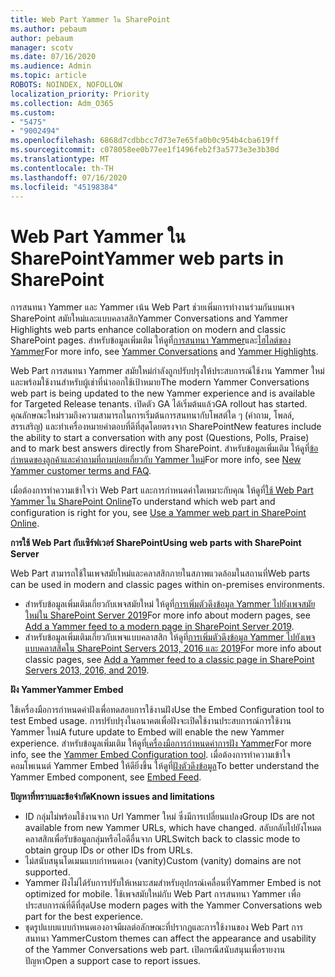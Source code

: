 ```yaml
---
title: Web Part Yammer ใน SharePoint
ms.author: pebaum
author: pebaum
manager: scotv
ms.date: 07/16/2020
ms.audience: Admin
ms.topic: article
ROBOTS: NOINDEX, NOFOLLOW
localization_priority: Priority
ms.collection: Adm_O365
ms.custom:
- "5475"
- "9002494"
ms.openlocfilehash: 6868d7cdbbcc7d73e7e65fa0b0c954b4cba619ff
ms.sourcegitcommit: c078058ee0b77ee1f1496feb2f3a5773e3e3b30d
ms.translationtype: MT
ms.contentlocale: th-TH
ms.lasthandoff: 07/16/2020
ms.locfileid: "45198384"
---
```

# <a name="yammer-web-parts-in-sharepoint"></a><span data-ttu-id="253a1-102">Web Part Yammer ใน SharePoint</span><span class="sxs-lookup"><span data-stu-id="253a1-102">Yammer web parts in SharePoint</span></span>

<span data-ttu-id="253a1-103">การสนทนา Yammer และ Yammer เน้น Web Part ช่วยเพิ่มการทํางานร่วมกันบนเพจ SharePoint สมัยใหม่และแบบคลาสสิก</span><span class="sxs-lookup"><span data-stu-id="253a1-103">Yammer Conversations and Yammer Highlights web parts enhance collaboration on modern and classic SharePoint pages.</span></span> <span data-ttu-id="253a1-104">สําหรับข้อมูลเพิ่มเติม ให้ดูที่[การสนทนา Yammer](https://support.microsoft.com/office/use-a-yammer-web-part-in-sharepoint-online-a53cfa0c-3d09-42c8-a286-1038a81c59da#conversations)และ[ไฮไลต์ของ Yammer](https://support.microsoft.com/office/use-a-yammer-web-part-in-sharepoint-online-a53cfa0c-3d09-42c8-a286-1038a81c59da#highlights)</span><span class="sxs-lookup"><span data-stu-id="253a1-104">For more info, see [Yammer Conversations](https://support.microsoft.com/office/use-a-yammer-web-part-in-sharepoint-online-a53cfa0c-3d09-42c8-a286-1038a81c59da#conversations)  and  [Yammer Highlights](https://support.microsoft.com/office/use-a-yammer-web-part-in-sharepoint-online-a53cfa0c-3d09-42c8-a286-1038a81c59da#highlights).</span></span>    

<span data-ttu-id="253a1-105">Web Part การสนทนา Yammer สมัยใหม่กําลังถูกปรับปรุงให้ประสบการณ์ใช้งาน Yammer ใหม่ และพร้อมใช้งานสําหรับผู้เช่าที่นําออกใช้เป้าหมาย</span><span class="sxs-lookup"><span data-stu-id="253a1-105">The modern Yammer Conversations web part is being updated to the new Yammer experience and is available for Targeted Release tenants.</span></span> <span data-ttu-id="253a1-106">เปิดตัว GA ได้เริ่มต้นแล้ว</span><span class="sxs-lookup"><span data-stu-id="253a1-106">GA rollout has started.</span></span> <span data-ttu-id="253a1-107">คุณลักษณะใหม่รวมถึงความสามารถในการเริ่มต้นการสนทนากับโพสต์ใด ๆ (คําถาม, โพลล์, สรรเสริญ) และทําเครื่องหมายคําตอบที่ดีที่สุดโดยตรงจาก SharePoint</span><span class="sxs-lookup"><span data-stu-id="253a1-107">New features include the ability to start a conversation with any post (Questions, Polls, Praise) and to mark best answers directly from SharePoint.</span></span> <span data-ttu-id="253a1-108">สําหรับข้อมูลเพิ่มเติม ให้ดูที่[ข้อกําหนดของลูกค้าและคําถามที่ถามบ่อยเกี่ยวกับ Yammer ใหม่](https://docs.microsoft.com/yammer/get-started-with-yammer/newyammer-faq)</span><span class="sxs-lookup"><span data-stu-id="253a1-108">For more info, see [New Yammer customer terms and FAQ](https://docs.microsoft.com/yammer/get-started-with-yammer/newyammer-faq).</span></span>

 <span data-ttu-id="253a1-109">เมื่อต้องการทําความเข้าใจว่า Web Part และการกําหนดค่าใดเหมาะกับคุณ ให้ดูที่[ใช้ Web Part Yammer ใน SharePoint Online](https://support.microsoft.com/office/use-a-yammer-web-part-in-sharepoint-online-a53cfa0c-3d09-42c8-a286-1038a81c59da)</span><span class="sxs-lookup"><span data-stu-id="253a1-109">To understand which web part and configuration is right for you, see [Use a Yammer web part in SharePoint Online](https://support.microsoft.com/office/use-a-yammer-web-part-in-sharepoint-online-a53cfa0c-3d09-42c8-a286-1038a81c59da).</span></span>  

<span data-ttu-id="253a1-110">**การใช้ Web Part กับเซิร์ฟเวอร์ SharePoint**</span><span class="sxs-lookup"><span data-stu-id="253a1-110">**Using web parts with SharePoint Server**</span></span>  

<span data-ttu-id="253a1-111">Web Part สามารถใช้ในเพจสมัยใหม่และคลาสสิกภายในสภาพแวดล้อมในสถานที่</span><span class="sxs-lookup"><span data-stu-id="253a1-111">Web parts can be used in modern and classic pages within on-premises environments.</span></span>

- <span data-ttu-id="253a1-112">สําหรับข้อมูลเพิ่มเติมเกี่ยวกับเพจสมัยใหม่ ให้ดูที่[การเพิ่มตัวดึงข้อมูล Yammer ไปยังเพจสมัยใหม่ใน SharePoint Server 2019](https://docs.microsoft.com/yammer/integrate-yammer-with-other-apps/embed-a-feed-into-a-sharepoint-site#add-a-yammer-feed-to-a-modern-page-in-sharepoint-server-2019)</span><span class="sxs-lookup"><span data-stu-id="253a1-112">For more info about modern pages, see [Add a Yammer feed to a modern page in SharePoint Server 2019](https://docs.microsoft.com/yammer/integrate-yammer-with-other-apps/embed-a-feed-into-a-sharepoint-site#add-a-yammer-feed-to-a-modern-page-in-sharepoint-server-2019).</span></span> 
- <span data-ttu-id="253a1-113">สําหรับข้อมูลเพิ่มเติมเกี่ยวกับเพจแบบคลาสสิก ให้ดูที่[การเพิ่มตัวดึงข้อมูล Yammer ไปยังเพจแบบคลาสสิคใน SharePoint Servers 2013, 2016 และ 2019](https://docs.microsoft.com/yammer/integrate-yammer-with-other-apps/embed-a-feed-into-a-sharepoint-site#add-a-yammer-feed-to-a-classic-page-in-sharepoint-servers-2013-2016-and-2019)</span><span class="sxs-lookup"><span data-stu-id="253a1-113">For more info about classic pages, see [Add a Yammer feed to a classic page in SharePoint Servers 2013, 2016, and 2019](https://docs.microsoft.com/yammer/integrate-yammer-with-other-apps/embed-a-feed-into-a-sharepoint-site#add-a-yammer-feed-to-a-classic-page-in-sharepoint-servers-2013-2016-and-2019).</span></span>

<span data-ttu-id="253a1-114">**ฝัง Yammer**</span><span class="sxs-lookup"><span data-stu-id="253a1-114">**Yammer Embed**</span></span>  

<span data-ttu-id="253a1-115">ใช้เครื่องมือการกําหนดค่าฝังเพื่อทดสอบการใช้งานฝัง</span><span class="sxs-lookup"><span data-stu-id="253a1-115">Use the Embed Configuration tool to test Embed usage.</span></span> <span data-ttu-id="253a1-116">การปรับปรุงในอนาคตเพื่อฝังจะเปิดใช้งานประสบการณ์การใช้งาน Yammer ใหม่</span><span class="sxs-lookup"><span data-stu-id="253a1-116">A future update to Embed will enable the new Yammer experience.</span></span> <span data-ttu-id="253a1-117">สําหรับข้อมูลเพิ่มเติม ให้ดูที่[เครื่องมือการกําหนดค่าการฝัง Yammer](https://aka.ms/YammerEmbedConfigureTool)</span><span class="sxs-lookup"><span data-stu-id="253a1-117">For more info, see the [Yammer Embed Configuration tool](https://aka.ms/YammerEmbedConfigureTool).</span></span> <span data-ttu-id="253a1-118">เมื่อต้องการทําความเข้าใจคอมโพเนนต์ Yammer Embed ให้ดียิ่งขึ้น ให้ดูที่[ฝังตัวดึงข้อมูล](https://aka.ms/YammerDevDocs)</span><span class="sxs-lookup"><span data-stu-id="253a1-118">To better understand the Yammer Embed component, see [Embed Feed](https://aka.ms/YammerDevDocs).</span></span>

<span data-ttu-id="253a1-119">**ปัญหาที่ทราบและข้อจํากัด**</span><span class="sxs-lookup"><span data-stu-id="253a1-119">**Known issues and limitations**</span></span>

- <span data-ttu-id="253a1-120">ID กลุ่มไม่พร้อมใช้งานจาก Url Yammer ใหม่ ซึ่งมีการเปลี่ยนแปลง</span><span class="sxs-lookup"><span data-stu-id="253a1-120">Group IDs are not available from new Yammer URLs, which have changed.</span></span> <span data-ttu-id="253a1-121">สลับกลับไปยังโหมดคลาสสิกเพื่อรับข้อมูลกลุ่มหรือไอดีอื่นจาก URL</span><span class="sxs-lookup"><span data-stu-id="253a1-121">Switch back to classic mode to obtain group IDs or other IDs from URLs.</span></span>
- <span data-ttu-id="253a1-122">ไม่สนับสนุนโดเมนแบบกําหนดเอง (vanity)</span><span class="sxs-lookup"><span data-stu-id="253a1-122">Custom (vanity) domains are not supported.</span></span>
- <span data-ttu-id="253a1-123">Yammer ฝังไม่ได้รับการปรับให้เหมาะสมสําหรับอุปกรณ์เคลื่อนที่</span><span class="sxs-lookup"><span data-stu-id="253a1-123">Yammer Embed is not optimized for mobile.</span></span> <span data-ttu-id="253a1-124">ใช้เพจสมัยใหม่กับ Web Part การสนทนา Yammer เพื่อประสบการณ์ที่ดีที่สุด</span><span class="sxs-lookup"><span data-stu-id="253a1-124">Use modern pages with the Yammer Conversations web part for the best experience.</span></span>
- <span data-ttu-id="253a1-125">ชุดรูปแบบแบบกําหนดเองอาจมีผลต่อลักษณะที่ปรากฏและการใช้งานของ Web Part การสนทนา Yammer</span><span class="sxs-lookup"><span data-stu-id="253a1-125">Custom themes can affect the appearance and usability of the Yammer Conversations web part.</span></span> <span data-ttu-id="253a1-126">เปิดกรณีสนับสนุนเพื่อรายงานปัญหา</span><span class="sxs-lookup"><span data-stu-id="253a1-126">Open a support case to report issues.</span></span>